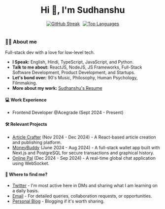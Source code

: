 <h1 align="center">Hi 👋, I&#39;m Sudhanshu</h1>

<div align="center" style="display: flex; justify-content: center; gap: 10px;">
  <a href="https://github.com/SXsid">
    <img src="https://github-readme-streak-stats.herokuapp.com?user=SXsid&theme=tokyonight&hide_border=true&card_width=400&card_height=150&hide_longest_streak=true" alt="GitHub Streak" />
  </a>
  <a href="https://github.com/SXsid">
    <img src="https://github-readme-stats.vercel.app/api/top-langs/?username=SXsid&layout=compact&langs_count=20&card_width=400&theme=tokyonight" alt="Top Languages" />
  </a>
</div>

<br />

### 👋🏻 About me
Full-stack dev with a love for low-level tech.

* **I Speak:** English, Hindi, TypeScript, JavaScript, and Python.
* **Talk to me about:** ReactJS, NodeJS, JS Frameworks, Full-Stack Software Development, Product Development, and Startups.
* **Let&#39;s bond over:** 90&#39;s Music, Philosophy, Human Psychology, Filmmaking.
* **More about my work:** [Sudhanshu&#39;s Resume](https://drive.google.com/file/d/1d650tN01xjqs-fYfZVbJdM8JZWVJybtu/view)

#### 💻 Work Experience
* Frontend Developer @Acegrade (Sept 2024 - Present)

#### 🛠️ Relevant Projects
* [Article Crafter](https://article-crafter.vercel.app/) (Nov 2024 - Dec 2024) - A React-based article creation and publishing platform.
* [MoneyBuddy](https://moneybuddyx.vercel.app/graph) (June 2024 - Aug 2024) - A full-stack wallet app built with Next.js and PostgreSQL for secure transactions and graphical history.
* [Online Pal](https://onlinepal.vercel.app/) (Dec 2024 - Sep 2024) - A real-time global chat application using WebSocket.

#### 👀 Where to find me?
* [Twitter](https://x.com/noobtwts) - I&#39;m most active here in DMs and sharing what I am learning on a daily basis.
* [Email](mailto:contact.sidshekhar@gmail.com) - For detailed queries, collaboration requests, or opportunities.
* [Personal Blog](https://dev.to/sid04) - Blogging if it&#39;s worth sharing.
